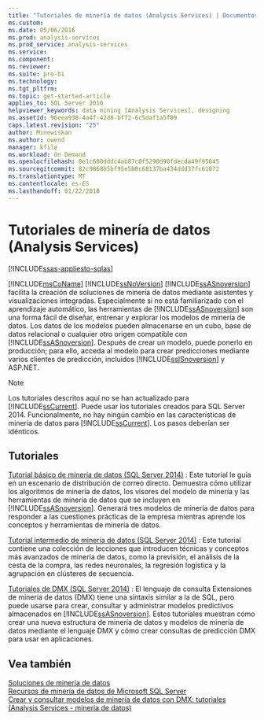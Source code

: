 ```yaml
---
title: "Tutoriales de minería de datos (Analysis Services) | Documentos de Microsoft"
ms.custom: 
ms.date: 05/06/2016
ms.prod: analysis-services
ms.prod_service: analysis-services
ms.service: 
ms.component: 
ms.reviewer: 
ms.suite: pro-bi
ms.technology: 
ms.tgt_pltfrm: 
ms.topic: get-started-article
applies_to: SQL Server 2016
helpviewer_keywords: data mining [Analysis Services], designing
ms.assetid: 96eea930-4a4f-42d8-bf72-6c5daf1a5f09
caps.latest.revision: "25"
author: Minewiskan
ms.author: owend
manager: kfile
ms.workload: On Demand
ms.openlocfilehash: 0e1c600dddc4ab87c0f5290d90fdecda49f95045
ms.sourcegitcommit: 82c9868b5bf95e5b0c68137ba434ddd37fc61072
ms.translationtype: MT
ms.contentlocale: es-ES
ms.lasthandoff: 01/22/2018
---
```

# <a name="data-mining-tutorials-analysis-services"></a>Tutoriales de minería de datos (Analysis Services)
[!INCLUDE[ssas-appliesto-sqlas](../includes/ssas-appliesto-sqlas.md)]

[!INCLUDE[msCoName](../includes/msconame-md.md)] [!INCLUDE[ssNoVersion](../includes/ssnoversion-md.md)] [!INCLUDE[ssASnoversion](../includes/ssasnoversion-md.md)] facilita la creación de soluciones de minería de datos mediante asistentes y visualizaciones integradas. Especialmente si no está familiarizado con el aprendizaje automático, las herramientas de [!INCLUDE[ssASnoversion](../includes/ssasnoversion-md.md)] son una forma fácil de diseñar, entrenar y explorar los modelos de minería de datos. Los datos de los modelos pueden almacenarse en un cubo, base de datos relacional o cualquier otro origen compatible con [!INCLUDE[ssASnoversion](../includes/ssasnoversion-md.md)]. Después de crear un modelo, puede ponerlo en producción; para ello, acceda al modelo para crear predicciones mediante varios clientes de predicción, incluidos [!INCLUDE[ssISnoversion](../includes/ssisnoversion-md.md)] y ASP.NET.  
  
> [!NOTE]  
>Los tutoriales descritos aquí no se han actualizado para [!INCLUDE[ssCurrent](../includes/sscurrent-md.md)]. Puede usar los tutoriales creados para SQL Server 2014. Funcionalmente, no hay ningún cambio en las características de minería de datos para [!INCLUDE[ssCurrent](../includes/sscurrent-md.md)]. Los pasos deberían ser idénticos.  
  
## <a name="tutorials"></a>Tutoriales  
  
[Tutorial básico de minería de datos (SQL Server 2014)](https://msdn.microsoft.com/library/ms167167(v=sql.120).aspx) : Este tutorial le guía en un escenario de distribución de correo directo. Demuestra cómo utilizar los algoritmos de minería de datos, los visores del modelo de minería y las herramientas de minería de datos que se incluyen en [!INCLUDE[ssASnoversion](../includes/ssasnoversion-md.md)]. Generará tres modelos de minería de datos para responder a las cuestiones prácticas de la empresa mientras aprende los conceptos y herramientas de minería de datos.  
  
[Tutorial intermedio de minería de datos (SQL Server 2014)](https://msdn.microsoft.com/library/cc879271(v=sql.120).aspx) : Este tutorial contiene una colección de lecciones que introducen técnicas y conceptos más avanzados de minería de datos, como la previsión, el análisis de la cesta de la compra, las redes neuronales, la regresión logística y la agrupación en clústeres de secuencia.  
  
[Tutoriales de DMX (SQL Server 2014)](https://msdn.microsoft.com/library/bb895168(v=sql.120).aspx) : El lenguaje de consulta Extensiones de minería de datos (DMX) tiene una sintaxis similar a la de SQL, pero puede usarse para crear, consultar y administrar modelos predictivos almacenados en [!INCLUDE[ssASnoversion](../includes/ssasnoversion-md.md)]. Estos tutoriales muestran cómo crear una nueva estructura de minería de datos y modelos de minería de datos mediante el lenguaje DMX y cómo crear consultas de predicción DMX para usar en aplicaciones.  
  
## <a name="see-also"></a>Vea también  
[Soluciones de minería de datos](../analysis-services/data-mining/data-mining-solutions.md)  
[Recursos de minería de datos de Microsoft SQL Server](http://go.microsoft.com/fwlink/?LinkId=97965)  
[Crear y consultar modelos de minería de datos con DMX: tutoriales &#40;Analysis Services - minería de datos&#41;](http://msdn.microsoft.com/library/145b81a7-c0c3-4ca3-bb32-0b482423b9a0)  
  
  
  

